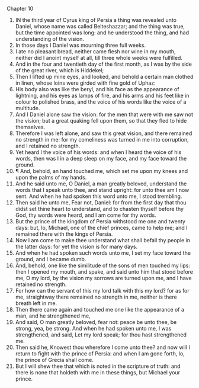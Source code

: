 

Chapter 10

1. IN the third year of Cyrus king of Persia a thing was revealed unto Daniel, whose name was called Belteshazzar; and the thing was true, but the time appointed was long: and he understood the thing, and had understanding of the vision.
2. In those days I Daniel was mourning three full weeks.
3. I ate no pleasant bread, neither came flesh nor wine in my mouth, neither did I anoint myself at all, till three whole weeks were fulfilled.
4. And in the four and twentieth day of the first month, as I was by the side of the great river, which is Hiddekel;
5. Then I lifted up mine eyes, and looked, and behold a certain man clothed in linen, whose loins were girded with fine gold of Uphaz:
6. His body also was like the beryl, and his face as the appearance of lightning, and his eyes as lamps of fire, and his arms and his feet like in colour to polished brass, and the voice of his words like the voice of a multitude.
7. And I Daniel alone saw the vision: for the men that were with me saw not the vision; but a great quaking fell upon them, so that they fled to hide themselves.
8. Therefore I was left alone, and saw this great vision, and there remained no strength in me: for my comeliness was turned in me into corruption, and I retained no strength.
9. Yet heard I the voice of his words: and when I heard the voice of his words, then was I in a deep sleep on my face, and my face toward the ground.
10. ¶ And, behold, an hand touched me, which set me upon my knees and upon the palms of my hands.
11. And he said unto me, O Daniel, a man greatly beloved, understand the words that I speak unto thee, and stand upright: for unto thee am I now sent.  And when he had spoken this word unto me, I stood trembling.
12. Then said he unto me, Fear not, Daniel: for from the first day that thou didst set thine heart to understand, and to chasten thyself before thy God, thy words were heard, and I am come for thy words.
13. But the prince of the kingdom of Persia withstood me one and twenty days: but, lo, Michael, one of the chief princes, came to help me; and I remained there with the kings of Persia.
14. Now I am come to make thee understand what shall befall thy people in the latter days: for yet the vision is for many days.
15. And when he had spoken such words unto me, I set my face toward the ground, and I became dumb.
16. And, behold, one like the similitude of the sons of men touched my lips: then I opened my mouth, and spake, and said unto him that stood before me, O my lord, by the vision my sorrows are turned upon me, and I have retained no strength.
17. For how can the servant of this my lord talk with this my lord?  for as for me, straightway there remained no strength in me, neither is there breath left in me.
18. Then there came again and touched me one like the appearance of a man, and he strengthened me,
19. And said, O man greatly beloved, fear not: peace be unto thee, be strong, yea, be strong.  And when he had spoken unto me, I was strengthened, and said, Let my lord speak; for thou hast strengthened me.
20. Then said he, Knowest thou wherefore I come unto thee?  and now will I return to fight with the prince of Persia: and when I am gone forth, lo, the prince of Grecia shall come.
21. But I will shew thee that which is noted in the scripture of truth: and there is none that holdeth with me in these things, but Michael your prince.
